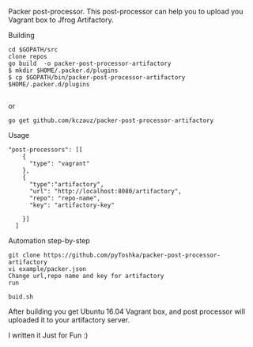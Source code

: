 Packer post-processor. This post-processor can help you to upload you Vagrant box to Jfrog Artifactory. 

Building
```
cd $GOPATH/src
clone repos
go build  -o packer-post-processor-artifactory
$ mkdir $HOME/.packer.d/plugins
$ cp $GOPATH/bin/packer-post-processor-artifactory $HOME/.packer.d/plugins


```
or 
```
go get github.com/kczauz/packer-post-processor-artifactory
```

Usage

```
"post-processors": [[
    {
      "type": "vagrant"
    },
    {
      "type":"artifactory",
      "url": "http://localhost:8080/artifactory",
      "repo": "repo-name",
      "key": "artifactory-key"

    }]
  ]
```
Automation step-by-step

```git
git clone https://github.com/pyToshka/packer-post-processor-artifactory
vi example/packer.json
Change url,repo name and key for artifactory 
run 

buid.sh
```
After building you get Ubuntu 16.04 Vagrant box, and post processor will  uploaded it to your artifactory server.

I written it Just for Fun :)

